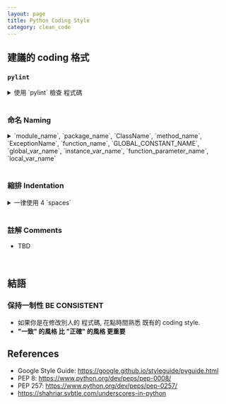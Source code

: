 ```yaml
---
layout: page
title: Python Coding Style
category: clean_code
---
```


## 建議的 coding 格式

### `pylint`
<details><summary markdown="span">使用 `pylint` 檢查 程式碼</summary>
  
* 透過 `pip install pylint` 安裝
* `pylint XXX.py` 執行
* `pylint` 並非完美, 僅是一個輔助工具. 你應該事情況
  * 修改程式碼
  * 將部分報錯 加入 ignore list (過多報錯, 可能導致你忽略真正需要修改的資訊)
</details><br/>

### 命名 Naming
<details><summary markdown="span">`module_name`, `package_name`, `ClassName`, `method_name`, `ExceptionName`, `function_name`, `GLOBAL_CONSTANT_NAME`, `global_var_name`, `instance_var_name`, `function_parameter_name`, `local_var_name`</summary>
  
#### 不允許採用
* 單一字元名稱 single character names (e.g. `a`, `b`, `c`)
  * counters 或 iterators 除外, 通常使用 `i`, `j`, `k`
* 在 package/module name 中使用 dashes(`-`)
  * e.g. 創建一個module 叫做 `calculate-histogram.py`
* 前後雙底線 `__double_leading_and_trailing_underscore__`
  * 為Python內部保留 reserved by Python

#### 慣例 Convention
* `internal`: 僅使用於某module 或 以protected/private的形式存於某class的 變數或函示
* 前綴單底線(`_`): 僅 慣例上代表, 該 變數或函示 為 internal 使用
  * 前綴單底線 不具備實際 internal 效應, 僅特殊情況下提供 internal 保護
  * e.g. 在 `import * from` 時不會出現
* 前綴雙底線(`__`): 對 編譯器interpreter 有實際意義, 將使 變數或函示 變成 internal
  * 舉下面例子, ref: <https://shahriar.svbtle.com/underscores-in-python>
 
    ```python
    >>> class A(object):
    ...     def _internal_use(self):
    ...         pass
    ...     def __method_name(self):
    ...         pass
    ... 
    >>> dir(A())
    ['_A__method_name', ..., '_internal_use']
    ```
    可以發現 前綴雙底線 `__method_name` 將被編譯器 自動取代成 `_A__method_name`<br/>
    這在處理 繼承 inherit 時是有幫助的
  
    ```python
    >>> class B(A):
    ...     def __method_name(self):
    ...         pass
    ... 
    >>> dir(B())
    ['_A__method_name', '_B__method_name', ..., '_internal_use']
    ```
* class 名稱 使用 `CapWords`, module 名稱 使用 `lower_with_under.py`
  * e.g. 避免出現 `from StringIO import StringIO` 的尷尬情況

* 命名表格 Naming Table 整理

  Type | Public | Internal
  --- | --- | ---
  Packages | snake_case	| 
  Modules | snake_case | _snake_case
  Classes | CapWords | _CapWords
  Exceptions | CapWords | 
  Functions | snake_case() | _snake_case()
  Global/Class Constants | CAPS_WITH_UNDER | _CAPS_WITH_UNDER
  Global/Class Variables | lower_with_under | _snake_case
  Instance Variables | snake_case | _snake_case (protected) or __snake_case (private)
  Method Names | snake_case() | _snake_case() (protected) or __snake_case() (private)
  Function/Method Params | snake_case | 
  Local Variables | snake_case | 

</details><br/>

### 縮排 Indentation
<details><summary markdown="span">一律使用 4 `spaces`</summary>
  
* 永遠不可將 `tabs` 跟 `spaces` 混用
* 當需要以 多行 表示程式碼時, 可以考慮以下兩種方案
  * 使用 4 `spaces` 做縮排開頭
  * 使用 垂直方向 對齊

```python
YES:   # Aligned with opening delimiter
       foo = long_function_name(var_one, var_two,
                                var_three, var_four)

       # Aligned with opening delimiter in a dictionary
       foo = {
           long_dictionary_key: value1 +
                                value2,
           ...
       }

       # 4-space hanging indent; nothing on first line
       foo = long_function_name(
           var_one, var_two, var_three,
           var_four)

       # 4-space hanging indent in a dictionary
       foo = {
           long_dictionary_key:
               long_dictionary_value,
           ...
       }
```
```python
NO:    # Stuff on first line forbidden
       foo = long_function_name(var_one, var_two,
           var_three, var_four)

       # 2-space hanging indent forbidden
       foo = long_function_name(
         var_one, var_two, var_three,
         var_four)

       # No hanging indent in a dictionary
       foo = {
           long_dictionary_key:
               long_dictionary_value,
               ...
       }
```


</details><br/>

### 註解 Comments
* TBD
<br/>

## 結語
### **保持一制性 BE CONSISTENT**
* 如果你是在修改別人的 程式碼, 花點時間熟悉 既有的 coding style.
* **"一致" 的風格 比 "正確" 的風格 更重要**


## References
* Google Style Guide: <https://google.github.io/styleguide/pyguide.html>
* PEP 8: <https://www.python.org/dev/peps/pep-0008/>
* PEP 257: <https://www.python.org/dev/peps/pep-0257/>
* <https://shahriar.svbtle.com/underscores-in-python>
